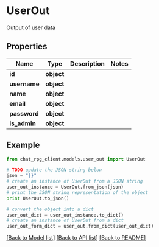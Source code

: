 # UserOut

Output of user data

## Properties
Name | Type | Description | Notes
------------ | ------------- | ------------- | -------------
**id** | **object** |  | 
**username** | **object** |  | 
**name** | **object** |  | 
**email** | **object** |  | 
**password** | **object** |  | 
**is_admin** | **object** |  | 

## Example

```python
from chat_rpg_client.models.user_out import UserOut

# TODO update the JSON string below
json = "{}"
# create an instance of UserOut from a JSON string
user_out_instance = UserOut.from_json(json)
# print the JSON string representation of the object
print UserOut.to_json()

# convert the object into a dict
user_out_dict = user_out_instance.to_dict()
# create an instance of UserOut from a dict
user_out_form_dict = user_out.from_dict(user_out_dict)
```
[[Back to Model list]](../README.md#documentation-for-models) [[Back to API list]](../README.md#documentation-for-api-endpoints) [[Back to README]](../README.md)


